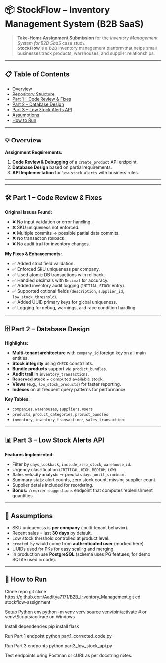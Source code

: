 # 📦 StockFlow – Inventory Management System (B2B SaaS)

> **Take‑Home Assignment Submission** for the *Inventory Management System for B2B SaaS* case study.  
> **StockFlow** is a B2B inventory management platform that helps small businesses track products, warehouses, and supplier relationships.

---

## 📋 Table of Contents
- [Overview](#-overview)
- [Repository Structure](#-repository-structure)
- [Part 1 – Code Review & Fixes](#-part-1--code-review--fixes)
- [Part 2 – Database Design](#-part-2--database-design)
- [Part 3 – Low Stock Alerts API](#-part-3--low-stock-alerts-api)
- [Assumptions](#-assumptions)
- [How to Run](#-how-to-run)
---

## 💡 Overview

**Assignment Requirements:**
1. **Code Review & Debugging** of a `create_product` API endpoint.  
2. **Database Design** based on partial requirements.  
3. **API Implementation** for `low-stock alerts` with business rules.

---


---

## 🛠 Part 1 – Code Review & Fixes

**Original Issues Found:**
- ❌ No input validation or error handling.  
- ❌ SKU uniqueness not enforced.  
- ❌ Multiple commits → possible partial data commits.  
- ❌ No transaction rollback.  
- ❌ No audit trail for inventory changes.  

**My Fixes & Enhancements:**
- ✅ Added strict field validation.  
- ✅ Enforced SKU uniqueness per company.  
- ✅ Used atomic DB transactions with rollback.  
- ✅ Handled decimals with `Decimal` for accuracy.  
- ✅ Added inventory audit logging (`INITIAL_STOCK` entry).  
- ✅ Supported optional fields (`description`, `supplier_id`, `low_stock_threshold`).  
- ✅ Added UUID primary keys for global uniqueness.  
- ✅ Logging for debug, warnings, and race condition handling.  

---

## 🗄 Part 2 – Database Design

**Highlights:**
- **Multi‑tenant architecture** with `company_id` foreign key on all main entities.
- **Stock integrity** using `CHECK` constraints.
- **Bundle products** support via `product_bundles`.
- **Audit trail** in `inventory_transactions`.
- **Reserved stock** + computed available stock.
- **Views** (e.g., `low_stock_products`) for faster reporting.
- **Indexes** on all frequent query patterns for performance.

**Key Tables:**
- `companies`, `warehouses`, `suppliers`, `users`
- `products`, `product_categories`, `product_bundles`
- `inventory`, `inventory_transactions`, `sales_transactions`

---

## 📊 Part 3 – Low Stock Alerts API

**Features Implemented:**
- Filter by `days_lookback`, `include_zero_stock`, `warehouse_id`.
- Urgency classification (`CRITICAL`, `HIGH`, `MEDIUM`, `LOW`).
- Sales velocity analysis → predicts `days_until_stockout`.
- Summary stats: alert counts, zero‑stock count, missing supplier count.
- Supplier details included for reordering.
- **Bonus:** `/reorder-suggestions` endpoint that computes replenishment quantities.

---

## 📌 Assumptions

- SKU uniqueness is **per company** (multi‑tenant behavior).
- Recent sales = last **30 days** by default.
- Low stock threshold controlled at product level.
- `created_by` would come from **authenticated user** (mocked here).
- UUIDs used for PKs for easy scaling and merging.
- In production use **PostgreSQL** (schema uses PG features; for demo SQLite used in code).

---

## 🚀 How to Run

Clone repo
git clone https://github.com/Aaditya7171/B2B_Inventory_Management.git
cd stockflow-assignment

Setup Python env
python -m venv venv
source venv/bin/activate # or venv\Scripts\activate on Windows

Install dependencies
pip install flask

Run Part 1 endpoint
python part1_corrected_code.py

Run Part 3 endpoints
python part3_low_stock_api.py

Test endpoints using Postman or cURL as per docstring notes.
